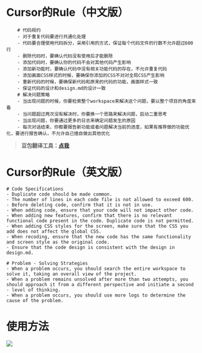 
# Cursor的Rule（中文版）

```
    # 代码规约
    - 对于重复代码要进行共通化处理
    - 代码要合理使用代码拆分，采用引用的方式，保证每个代码文件的行数不允许超过600行
    - 删除代码时，要确认代码没有使用后才能删除
    - 添加代码时，要确认你的代码不会对其他代码产生影响
    - 添加新功能时，要确认代码中没有相关功能代码的存在，不允许重复代码
    - 添加画面CSS样式的时候，要确保你添加的CSS不对对全局CSS产生影响
    - 重新代码的时候，要确保新代码和原来的代码的功能，画面样式一致
    - 保证代码的设计和design.md的设计一致
    # 解决问题策略
    - 当出现问题的时候，你要检索整个workspace来解决这个问题，要以整个项目的角度来看
    - 当问题超过两次没有解决时，你要换一个思路来解决问题，启动二重思考
    - 当出现问题，你要通过更多的日志来确定问题发生的原因
    - 每次对话结束，你都要报告新功能或者问题解决当前的进度，如果有推荐做的功能优化，要进行报告确认，不允许自己擅自做出其他优化
```

> **豆包翻译工具：**[**点我**](https://www.doubao.com/chat/2030542583498754)

# Cursor的Rule（英文版）

```
# Code Specifications
- Duplicate code should be made common.
- The number of lines in each code file is not allowed to exceed 600.
- Before deleting code, confirm that it is not in use.
- When adding code, ensure that your code will not impact other code.
- When adding new features, confirm that there is no relevant functional code present in the code. Duplicate code is not permitted.
- When adding CSS styles for the screen, make sure that the CSS you add does not affect the global CSS.
- When recoding, ensure that the new code has the same functionality and screen style as the original code.
- Ensure that the code design is consistent with the design in design.md.

# Problem - Solving Strategies
- When a problem occurs, you should search the entire workspace to solve it, taking an overall view of the project.
- When a problem remains unsolved after more than two attempts, you should approach it from a different perspective and initiate a second - level of thinking.
- When a problem occurs, you should use more logs to determine the cause of the problem.
```

# 使用方法


![](http://www.kdocs.cn/api/v3/office/copy/Ylh1WUZBTG5VSVdUbEVWRUI0d21nVDgvQmhnRGxST01Oc0dPWm90T2NLVUNHNGNXUkI2OENFYWl5NE9hVkh6VlgxcUhtOXpYMUNGYW1lRWZKN0JPZFJRSXBoU2NVMTdxTUgzczBsN3N5SWIzYUQybTd6ZjZZWEhId2k1WHNUTmVFUDZ3ZG10TkdIMmt0VWZvRXFnM0IxRU1kUFJHcEVkSngwZ01RVGZuWW9MWG5aM3htQUp2R2NvVlBYcTVKbEkzOHJXY0MyR1IvWllibXp2SlFPZUttbDhiVzQrcHRFdmtPSVQ5WjlTMFdWT2pTLy9oaE5rZVNwRkN3cHE0ZmR3TTV1MVp5eDhhN2k0PQ==/attach/object/OVFTY7Q7ACAD6?)
<!--stackedit_data:
eyJoaXN0b3J5IjpbLTEwMTIwNTYzMTJdfQ==
-->
